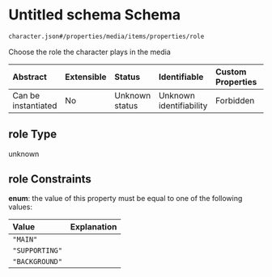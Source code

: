 # Untitled schema Schema

```txt
character.json#/properties/media/items/properties/role
```

Choose the role the character plays in the media

| Abstract            | Extensible | Status         | Identifiable            | Custom Properties | Additional Properties | Access Restrictions | Defined In                                                       |
| :------------------ | :--------- | :------------- | :---------------------- | :---------------- | :-------------------- | :------------------ | :--------------------------------------------------------------- |
| Can be instantiated | No         | Unknown status | Unknown identifiability | Forbidden         | Allowed               | none                | [character.json\*](../out/character.json "open original schema") |

## role Type

unknown

## role Constraints

**enum**: the value of this property must be equal to one of the following values:

| Value          | Explanation |
| :------------- | :---------- |
| `"MAIN"`       |             |
| `"SUPPORTING"` |             |
| `"BACKGROUND"` |             |
